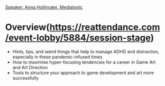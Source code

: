 [Speaker: Anna Hollinrake, Mediatonic](https://annahollinrake.com/)
# Overview(https://reattendance.com/event-lobby/5884/session-stage)
- Hints, tips, and weird things that help to manage ADHD and distraction, especially in these pandemic-infused times
- How to maximise hyper-focusing tendencies for a career in Game Art and Art Direction
- Tools to structure your approach to game development and art more successfully


